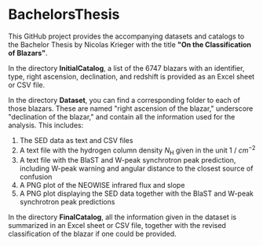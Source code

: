 # BachelorsThesis

This GitHub project provides the accompanying datasets and catalogs to the Bachelor Thesis by Nicolas Krieger with the title **"On the Classification of Blazars"**.

In the directory **InitialCatalog**, a list of the 6747 blazars with an identifier, type, right ascension, declination, and redshift is provided as an Excel sheet or CSV file.

In the directory **Dataset**, you can find a corresponding folder to each of those blazars. These are named "right ascension of the blazar," underscore "declination of the blazar," and contain all the information used for the analysis. This includes:
1. The SED data as text and CSV files
2. A text file with the hydrogen column density $N_\mathrm{H}$ given in the unit 1 / $cm^{-2}$
3. A text file with the BlaST and W-peak synchrotron peak prediction, including W-peak warning and angular distance to the closest source of confusion
4. A PNG plot of the NEOWISE infrared flux and slope
5. A PNG plot displaying the SED data together with the BlaST and W-peak synchrotron peak predictions

In the directory **FinalCatalog**, all the information given in the dataset is summarized in an Excel sheet or CSV file, together with the revised classification of the blazar if one could be provided.
